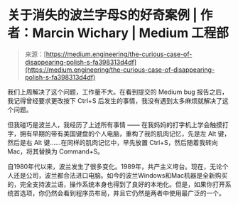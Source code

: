 <!--yml

分类：未分类

日期：2024-05-27 14:31:22

-->

# 关于消失的波兰字母S的好奇案例 | 作者：Marcin Wichary | Medium 工程部

> 来源：[https://medium.engineering/the-curious-case-of-disappearing-polish-s-fa398313d4df](https://medium.engineering/the-curious-case-of-disappearing-polish-s-fa398313d4df)

我们上周解决了这个问题，工作量不大。在看到提交的 Medium bug 报告之后，我记得曾经要求更改按下 Ctrl+S 后发生的事情，我没有遇到太多麻烦就解决了这个问题。

但我碰巧是波兰人，我经历了上述所有事情 —— 在我妈妈的打字机上学会触摸打字，拥有早期的带有美国键盘的个人电脑，重构了我的肌肉记忆，先是左 Alt 键，然后是右 Alt 键……在同样的肌肉记忆中，早先放置 Ctrl+S，然后随着我转向 Mac，将其替换为 Command+S。

自1980年代以来，波兰发生了很多变化。1989年，共产主义垮台。现在，无论个人还是公司，波兰都合法进口电脑。如今的波兰Windows和Mac机器是全新购买的，完全支持波兰语，操作系统本身也得到了良好的本地化。但是，如果你打开系统首选项，你仍然会看到程序员布局，并且它仍然是两者中使用最广泛的一个。
